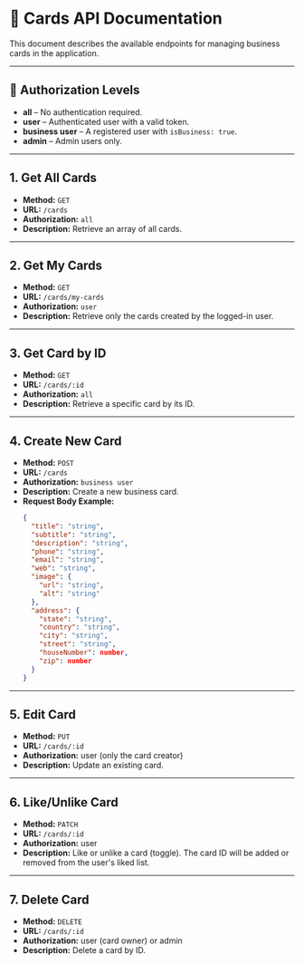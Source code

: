 # 📇 Cards API Documentation

This document describes the available endpoints for managing business cards in the application.

---

## 🔐 Authorization Levels

- **all** – No authentication required.
- **user** – Authenticated user with a valid token.
- **business user** – A registered user with `isBusiness: true`.
- **admin** – Admin users only.

---

## 1. Get All Cards

- **Method:** `GET`
- **URL:** `/cards`
- **Authorization:** `all`
- **Description:** Retrieve an array of all cards.

---

## 2. Get My Cards

- **Method:** `GET`
- **URL:** `/cards/my-cards`
- **Authorization:** `user`
- **Description:** Retrieve only the cards created by the logged-in user.

---

## 3. Get Card by ID

- **Method:** `GET`
- **URL:** `/cards/:id`
- **Authorization:** `all`
- **Description:** Retrieve a specific card by its ID.

---

## 4. Create New Card

- **Method:** `POST`
- **URL:** `/cards`
- **Authorization:** `business user`
- **Description:** Create a new business card.
- **Request Body Example:**
  ```json
  {
    "title": "string",
    "subtitle": "string",
    "description": "string",
    "phone": "string",
    "email": "string",
    "web": "string",
    "image": {
      "url": "string",
      "alt": "string"
    },
    "address": {
      "state": "string",
      "country": "string",
      "city": "string",
      "street": "string",
      "houseNumber": number,
      "zip": number
    }
  }
  ```

---

## 5. Edit Card

- **Method:** `PUT`
- **URL:** `/cards/:id`
- **Authorization:** user (only the card creator)
- **Description:** Update an existing card.

---

## 6. Like/Unlike Card

- **Method:** `PATCH`
- **URL:** `/cards/:id`
- **Authorization:** user
- **Description:** Like or unlike a card (toggle). The card ID will be added or removed from the user's liked list.

---

## 7. Delete Card

- **Method:** `DELETE`
- **URL:** `/cards/:id`
- **Authorization:** user (card owner) or admin
- **Description:** Delete a card by ID.
